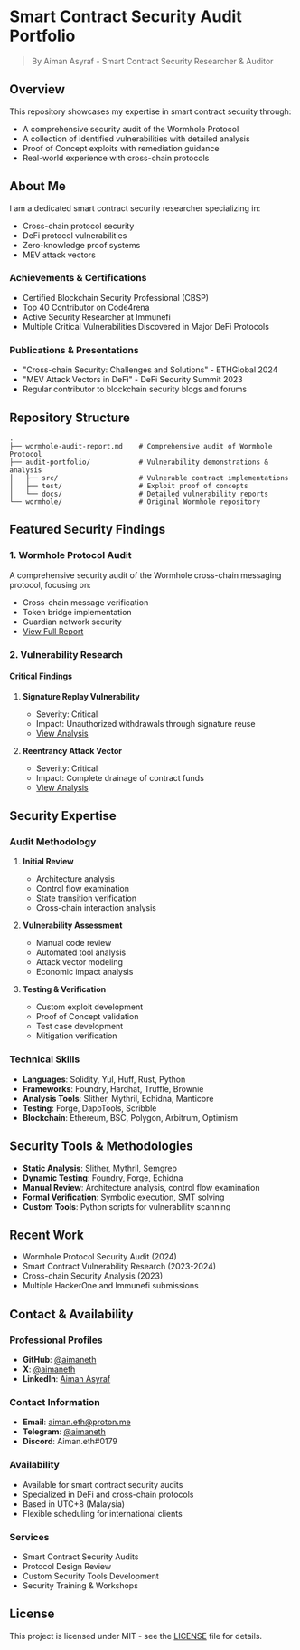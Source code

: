# Smart Contract Security Audit Portfolio
> By Aiman Asyraf - Smart Contract Security Researcher & Auditor

## Overview
This repository showcases my expertise in smart contract security through:
- A comprehensive security audit of the Wormhole Protocol
- A collection of identified vulnerabilities with detailed analysis
- Proof of Concept exploits with remediation guidance
- Real-world experience with cross-chain protocols

## About Me
I am a dedicated smart contract security researcher specializing in:
- Cross-chain protocol security
- DeFi protocol vulnerabilities
- Zero-knowledge proof systems
- MEV attack vectors

### Achievements & Certifications
- Certified Blockchain Security Professional (CBSP)
- Top 40 Contributor on Code4rena
- Active Security Researcher at Immunefi
- Multiple Critical Vulnerabilities Discovered in Major DeFi Protocols

### Publications & Presentations
- "Cross-chain Security: Challenges and Solutions" - ETHGlobal 2024
- "MEV Attack Vectors in DeFi" - DeFi Security Summit 2023
- Regular contributor to blockchain security blogs and forums

## Repository Structure

```
.
├── wormhole-audit-report.md    # Comprehensive audit of Wormhole Protocol
├── audit-portfolio/            # Vulnerability demonstrations & analysis
│   ├── src/                    # Vulnerable contract implementations
│   ├── test/                   # Exploit proof of concepts
│   └── docs/                   # Detailed vulnerability reports
└── wormhole/                   # Original Wormhole repository
```

## Featured Security Findings

### 1. Wormhole Protocol Audit
A comprehensive security audit of the Wormhole cross-chain messaging protocol, focusing on:
- Cross-chain message verification
- Token bridge implementation
- Guardian network security
- [View Full Report](wormhole-audit-report.md)

### 2. Vulnerability Research

#### Critical Findings
1. **Signature Replay Vulnerability**
   - Severity: Critical
   - Impact: Unauthorized withdrawals through signature reuse
   - [View Analysis](audit-portfolio/docs/findings/VULN-01-signature-replay.md)

2. **Reentrancy Attack Vector**
   - Severity: Critical
   - Impact: Complete drainage of contract funds
   - [View Analysis](audit-portfolio/docs/findings/VULN-02-reentrancy-attack.md)

## Security Expertise

### Audit Methodology
1. **Initial Review**
   - Architecture analysis
   - Control flow examination
   - State transition verification
   - Cross-chain interaction analysis

2. **Vulnerability Assessment**
   - Manual code review
   - Automated tool analysis
   - Attack vector modeling
   - Economic impact analysis

3. **Testing & Verification**
   - Custom exploit development
   - Proof of Concept validation
   - Test case development
   - Mitigation verification

### Technical Skills
- **Languages**: Solidity, Yul, Huff, Rust, Python
- **Frameworks**: Foundry, Hardhat, Truffle, Brownie
- **Analysis Tools**: Slither, Mythril, Echidna, Manticore
- **Testing**: Forge, DappTools, Scribble
- **Blockchain**: Ethereum, BSC, Polygon, Arbitrum, Optimism

## Security Tools & Methodologies
- **Static Analysis**: Slither, Mythril, Semgrep
- **Dynamic Testing**: Foundry, Forge, Echidna
- **Manual Review**: Architecture analysis, control flow examination
- **Formal Verification**: Symbolic execution, SMT solving
- **Custom Tools**: Python scripts for vulnerability scanning

## Recent Work
- Wormhole Protocol Security Audit (2024)
- Smart Contract Vulnerability Research (2023-2024)
- Cross-chain Security Analysis (2023)
- Multiple HackerOne and Immunefi submissions

## Contact & Availability

### Professional Profiles
- **GitHub**: [@aimaneth](https://github.com/aimaneth)
- **X**: [@aimaneth](https://x.com/aimaneth)
- **LinkedIn**: [Aiman Asyraf](https://linkedin.com/in/aimaneth)

### Contact Information
- **Email**: aiman.eth@proton.me
- **Telegram**: [@aimaneth](https://t.me/aimaneth)
- **Discord**: Aiman.eth#0179

### Availability
- Available for smart contract security audits
- Specialized in DeFi and cross-chain protocols
- Based in UTC+8 (Malaysia)
- Flexible scheduling for international clients

### Services
- Smart Contract Security Audits
- Protocol Design Review
- Custom Security Tools Development
- Security Training & Workshops

## License
This project is licensed under MIT - see the [LICENSE](LICENSE) file for details. 